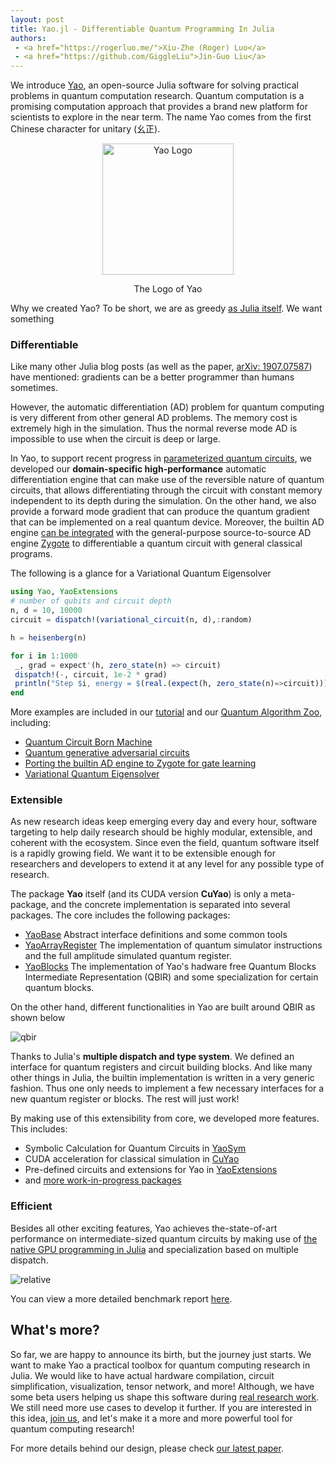 ```yaml
---
layout: post
title: Yao.jl - Differentiable Quantum Programming In Julia
authors:
 - <a href="https://rogerluo.me/">Xiu-Zhe (Roger) Luo</a>
 - <a href="https://github.com/GiggleLiu">Jin-Guo Liu</a>
---
```


We introduce [Yao](http://yaoquantum.org/), an open-source Julia software for solving practical problems in quantum computation research.
Quantum computation is a promising computation approach that provides a brand new platform
for scientists to explore in the near term. The name Yao comes from the first Chinese character for unitary (幺正).

<div align="center"> <img
src="http://yaoquantum.org/assets/images/logo.png"
alt="Yao Logo" width="210">
<p>The Logo of Yao</p>
</div>

Why we created Yao? To be short, we are as greedy [as Julia itself](https://julialang.org/blog/2012/02/why-we-created-julia). We want something

### Differentiable
Like many other Julia blog posts (as well as the paper, [arXiv: 1907.07587](https://arxiv.org/abs/1907.07587)) have mentioned: gradients can be a better programmer than humans sometimes.

However, the automatic differentiation (AD) problem for quantum computing is very different from other general AD problems. The memory cost is extremely high in the simulation. Thus the normal reverse mode AD is impossible to use when the circuit is deep or large.

In Yao, to support recent progress in [parameterized quantum circuits](https://arxiv.org/abs/1906.07682), we developed our **domain-specific high-performance** automatic differentiation engine that can make use of the reversible nature of quantum circuits, that allows differentiating through the circuit with constant memory independent to its depth during the simulation. On the other hand, we also provide a forward mode gradient that can produce the quantum gradient that can be implemented on a real quantum device. Moreover, the builtin AD engine [can be integrated](https://github.com/QuantumBFS/QuAlgorithmZoo.jl/blob/v0.1.0/examples/PortZygote/gate\_learning.jl) with the general-purpose source-to-source AD engine [Zygote](https://github.com/FluxML/Zygote.jl) to differentiable a quantum circuit with general classical programs.

The following is a glance for a Variational Quantum Eigensolver

```julia
using Yao, YaoExtensions
# number of qubits and circuit depth
n, d = 10, 10000
circuit = dispatch!(variational_circuit(n, d),:random)

h = heisenberg(n)

for i in 1:1000
 _, grad = expect'(h, zero_state(n) => circuit)
 dispatch!(-, circuit, 1e-2 * grad)
 println("Step $i, energy = $(real.(expect(h, zero_state(n)=>circuit)))")
end
```

More examples are included in our [tutorial](http://tutorials.yaoquantum.org/dev/) and our [Quantum Algorithm Zoo](https://github.com/QuantumBFS/QuAlgorithmZoo.jl), including:

- [Quantum Circuit Born Machine](http://tutorials.yaoquantum.org/dev/generated/quick-start/6.quantum-circuit-born-machine/)
- [Quantum generative adversarial circuits](https://github.com/QuantumBFS/QuAlgorithmZoo.jl/blob/v0.1.0/examples/QuGAN)
- [Porting the builtin AD engine to Zygote for gate learning](https://github.com/QuantumBFS/QuAlgorithmZoo.jl/blob/v0.1.0/examples/PortZygote/gate\_learning.jl)
- [Variational Quantum Eigensolver](https://github.com/QuantumBFS/QuAlgorithmZoo.jl/blob/v0.1.0/examples/VQE)

### Extensible
As new research ideas keep emerging every day and every hour, software targeting to help daily research should be highly
modular, extensible, and coherent with the ecosystem. Since even the field, quantum software itself is a rapidly growing field. We want it to be extensible enough for researchers and developers to extend it at any level for any possible type of research.

The package **Yao** itself (and its CUDA version **CuYao**) is only a meta-package, and the concrete implementation is separated into several packages. The core includes the following packages:

- [YaoBase](https://github.com/QuantumBFS/YaoBase.jl) Abstract interface definitions and some common tools
- [YaoArrayRegister](https://github.com/QuantumBFS/YaoArrayRegister.jl) The implementation of quantum simulator instructions and the full amplitude simulated quantum register.
- [YaoBlocks](https://github.com/QuantumBFS/YaoBlocks.jl) The implementation of Yao's hadware free Quantum Blocks Intermediate Representation (QBIR) and some specialization for certain quantum blocks.

On the other hand, different functionalities in Yao are built around QBIR as shown below

![qbir](http://docs.yaoquantum.org/dev/assets/images/YaoFramework.png)

Thanks to Julia's **multiple dispatch and type system**. We defined an interface for quantum registers and circuit building blocks. And like many other things in Julia, the builtin implementation is written in a very generic fashion. Thus one only needs to implement a few necessary interfaces for a new quantum register or blocks. The rest will just work!

By making use of this extensibility from core, we developed more features. This includes:

- Symbolic Calculation for Quantum Circuits in [YaoSym](https://github.com/QuantumBFS/YaoSym.jl)
- CUDA acceleration for classical simulation in [CuYao](https://github.com/QuantumBFS/CuYao.jl)
- Pre-defined circuits and extensions for Yao in [YaoExtensions](https://github.com/QuantumBFS/YaoExtensions.jl)
- and [more work-in-progress packages](https://github.com/QuantumBFS)

### Efficient
Besides all other exciting features, Yao achieves the-state-of-art performance on intermediate-sized quantum circuits by making use of [the native GPU programming in Julia](https://devblogs.nvidia.com/gpu-computing-julia-programming-language/) and specialization based on multiple dispatch.

![relative](http://docs.yaoquantum.org/dev/assets/images/relative_pcircuit.png)

You can view a more detailed benchmark report [here](https://github.com/Roger-luo/quantum-benchmarks/blob/master/RESULTS.md).

## What's more?
So far, we are happy to announce its birth, but the journey just starts. We want to make Yao a practical toolbox for quantum computing research in Julia. We would like to have actual hardware compilation, circuit simplification, visualization, tensor network, and more! Although, we have some beta users helping us shape this software during [real research work](http://yaoquantum.org/research/). We still need more use cases to develop it further. If you are interested in this idea, [join us](https://github.com/QuantumBFS/Yao.jl/blob/master/CONTRIBUTING.md), and let's make it a more and more powerful tool for quantum computing research!

For more details behind our design, please check [our latest paper](https://arxiv.org/abs/1912.10877).
